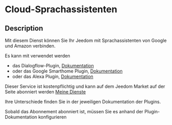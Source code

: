 # Cloud-Sprachassistenten

## Description

Mit diesem Dienst können Sie Ihr Jeedom mit Sprachassistenten von Google und Amazon verbinden.

Es kann mit verwendet werden 
- das Dialogflow-Plugin, [Dokumentation](https://doc.jeedom.com/de_DE/plugins/communication/dialogflow)
- oder das Google Smarthome Plugin, [Dokumentation](https://doc.jeedom.com/de_DE/plugins/communication/gsh)
- oder das Alexa Plugin, [Dokumentation](https://doc.jeedom.com/de_DE/plugins/communication/ash)

Dieser Service ist kostenpflichtig und kann auf dem Jeedom Market auf der Seite abonniert werden [Meine Dienste](https://www.jeedom.com/market/index.php?v=d&p=profils#services)

Ihre Unterschiede finden Sie in der jeweiligen Dokumentation der Plugins.

Sobald das Abonnement abonniert ist, müssen Sie es anhand der Plugin-Dokumentation konfigurieren
